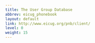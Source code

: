 ```yaml
---
title: The User Group Database
abbrev: eicug_phonebook
layout: default
link: http://www.eicug.org/pnb/client/
level: 0
weight: 15
---
```

